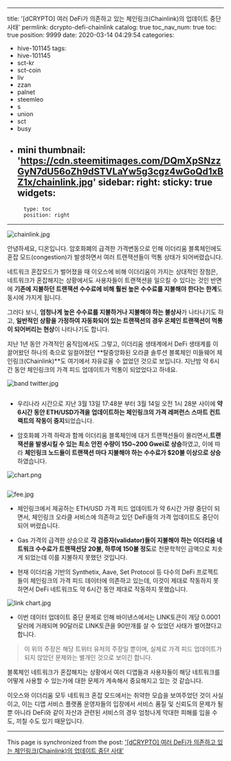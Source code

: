 
---
title: '[dCRYPTO] 여러 DeFi가 의존하고 있는 체인링크(Chainlink)의 업데이트 중단 사태'
permlink: dcrypto-defi-chainlink
catalog: true
toc_nav_num: true
toc: true
position: 9999
date: 2020-03-14 04:29:54
categories:
- hive-101145
tags:
- hive-101145
- sct-kr
- sct-coin
- liv
- zzan
- palnet
- steemleo
- s
- union
- sct
- busy
- mini
thumbnail: 'https://cdn.steemitimages.com/DQmXpSNzzGyN7dU56oZh9dSTVLaYw5g3cgz4wGoQd1xBZ1x/chainlink.jpg'
sidebar:
    right:
        sticky: true
widgets:
    -
        type: toc
        position: right
---


![chainlink.jpg](https://cdn.steemitimages.com/DQmXpSNzzGyN7dU56oZh9dSTVLaYw5g3cgz4wGoQd1xBZ1x/chainlink.jpg)

안녕하세요, 디온입니다. 암호화폐의 급격한 가격변동으로 인해 이더리움 블록체인에도 혼잡 모드(congestion)가 발생하면서 여러 트랜잭션들이 먹통 상태가 되어버렸습니다. 

네트워크 혼잡모드가 벌어졌을 때 이오스에 비해 이더리움이 가지는 상대적인 장점은, 네트워크가 혼잡해지는 상황에서도 사용자들이 트랜잭션을 일으킬 수 있다는 것인 반면에 **기존에 지불하던 트랜잭션 수수료에 비해 훨씬 높은 수수료를 지불해야 한다는 한계**도 동시에 가지게 됩니다. 

그러다 보니, **엄청나게 높은 수수료를 지불하거나 지불해야 하는 불상사**가 나타나기도 하고, **일반적인 상황을 가정하여 자동화되어 있는 트랜잭션의 경우 온체인 트랜잭션이 먹통이 되어버리는 현상**이 나타나기도 합니다.

지난 1년 동안 가격적인 움직임에서도 그렇고, 이더리움 생태계에서 DeFi 생태계를 이끌어왔던 하나의 축으로 일컬어졌던 **탈중앙화된 오라클 솔루션 블록체인 미들웨어 체인링크(Chainlink)**도 여기에서 자유로울 수 없었던 것으로 보입니다. 지난밤 약 6시간 동안 체인링크의 가격 피드 업데이트가 먹통이 되었었다고 하네요.

![band twitter.jpg](https://cdn.steemitimages.com/DQmZfnzvpfvuKu4jz8teWX9aPpWHfiXYiKvS5exqfCR73RU/band%20twitter.jpg)
<center><sub><Image Source : https://twitter.com/BAND_Jedi/status/1238159760291061760></sub></center>

- 우리나라 시간으로 지난 3월 13일 17:48분 부터 3월 14일 오전 1시 28분 사이에 **약 6시간 동안 ETH/USD가격을 업데이트하는 체인링크의 가격 레퍼런스 스마트 컨트랙트의 작동이 중지**되었습니다.

- 암호화폐 가격 하락과 함께 이더리움 블록체인에 대거 트랜잭션들이 몰리면서,**트랜잭션을 발생시킬 수 있는 최소 안전 수량이 150~200 Gwei로 상승**하였고, 이에 따라 **체인링크 노드들이 트랜잭션 마다 지불해야 하는 수수료가 $20불 이상으로 상승**하였습니다. 

![chart.png](https://cdn.steemitimages.com/DQmVBvGqXMu8DHwTM7ba4s3GEvjBdr1aKoRPNpLuvXrCsuX/chart.png)
<center><sub><Image Source : https://twitter.com/BAND_Jedi/status/1238159762727948288></sub></center>

![fee.jpg](https://cdn.steemitimages.com/DQmUut3uti1kyENJGkk8x22MmPM5P3KUhSDgUf4GKiXAHLM/fee.jpg)

- 체인링크에서 제공하는 ETH/USD 가격 피드 업데이트가 약 6시간 가량 중단이 되면서, 체인링크 오라클 서비스에 의존하고 있던 DeFi들의 가격 업데이트도 중단이 되어 버렸습니다.

- Gas 가격의 급격한 상승으로 **각 검증자(validator)들이 지불해야 하는 이더리움 네트워크 수수료가 트랜잭션당 20불, 하루에 150불 정도**로 천문학적인 금액으로 치솟게 되었는데 이를 지불하지 못했던 것입니다.

- 현재 이더리움 기반의 Synthetix, Aave, Set Protocol 등 다수의 DeFi 프로젝트들이 체인링크의 가격 피드 데이터에 의존하고 있는데, 이것이 제대로 작동하지 못하면서 DeFi 네트워크도 약 6시간 동안 제대로 작동하지 못했습니다.

![link chart.jpg](https://cdn.steemitimages.com/DQmW51cp99ac6RmEDtGReS8tG3XYPFjqdZxvk4ijppyw9Fn/link%20chart.jpg)

- 이번 데이터 업데이트 중단 문제로 인해 바이낸스에서는 LINK토큰이 개당 0.0001 달러에 거래되며 90달러로 LINK토큰을 90만개를 살 수 있었던 사태가 벌어졌다고 합니다.

> 이 위의 주장은 해당 트위터 유저의 주장일 뿐이며, 실제로 가격 피드 업데이트가 되지 않았던 문제와는 별개인 것으로 보이긴 합니다.  


블록체인 네트워크가 혼잡해지는 상황에서 여러 디앱들과 사용자들이 해당 네트워크를 어떻게 사용할 수 있는가에 대한 문제가 계속해서 중요해지고 있는 것 같습니다. 

이오스와 이더리움 모두 네트워크 혼잡 모드에서는 취약한 모습을 보여주었던 것이 사실이고, 이는 디앱 서비스 플랫폼 운영자들의 입장에서 서비스 품질 및 신뢰도의 문제가 될 뿐 아니라 DeFi와 같이 자산과 관련된 서비스의 경우 엄청나게 막대한 피해를 입을 수도, 끼칠 수도 있기 때문입니다.

- - -

This page is synchronized from the post: ['[dCRYPTO] 여러 DeFi가 의존하고 있는 체인링크(Chainlink)의 업데이트 중단 사태'](https://steemit.com/@donekim/dcrypto-defi-chainlink)

